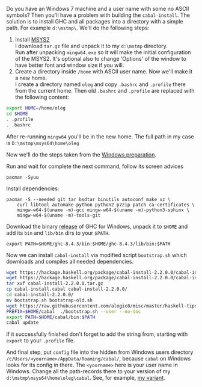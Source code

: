 Do you have an Windows 7 machine and a user name with some no ASCII symbols? Then you'll have a problem
with building the `cabal-install`. The solution is to install GHC and all packages
into a directory with a simple path. For example `d:\mstmp\`. We'll do the following steps:

1. Install [MSYS2](http://repo.msys2.org/distrib/)  
I download `tar.gz` file and unpack it to my `d:\mstmp` directory.  
Run after unpacking `mingw64.exe` so it will make the initial configuration of the MSYS2. 
It's optional also to change 'Options' of the window to have better font and window size if you will.
2. Create a directory inside `/home` with ASCII user name. Now we'll make it a new home.  
I create a directory named `oleg` and copy `.bashrc` and `.profile` there from the current home.
Then old `.bashrc` and `.profile` are replaced with the following content:
```bash
export HOME=/home/oleg
cd $HOME
. .profile
. .bashrc
```
After re-running `mingw64` you'll be in the new home. The full path in my case is `D:\mstmp\msys64\home\oleg`  

Now we'll do the steps taken from the [Windows preparation](https://ghc.haskell.org/trac/ghc/wiki/Building/Preparation/Windows#II.UpgradingpackagesinMSYS2).

Run and wait for complete the next command, follow its screen advices
```
pacman -Syuu
```
Install dependencies:
```
pacman -S --needed git tar bsdtar binutils autoconf make xz \
    curl libtool automake python python2 p7zip patch ca-certificates \
    mingw-w64-$(uname -m)-gcc mingw-w64-$(uname -m)-python3-sphinx \
    mingw-w64-$(uname -m)-tools-git
```
 Download the binary [release](https://www.haskell.org/ghc/) of GHC for Windows, unpack it to `$HOME` and add its `bin` and `lib/bin` dirs to your `$PATH`.
```
export PATH=$HOME/ghc-8.4.3/bin:$HOME/ghc-8.4.3/lib/bin:$PATH
```
Now we can install `cabal-install` via modified script `bootstrap.sh` which downloads and compiles all needed dependencies.
```bash
wget https://hackage.haskell.org/package/cabal-install-2.2.0.0/cabal-install-2.2.0.0.tar.gz
wget https://hackage.haskell.org/package/cabal-install-2.2.0.0/cabal-install.cabal
tar xvf cabal-install-2.2.0.0.tar.gz
cp cabal-install.cabal cabal-install-2.2.0.0/
cd cabal-install-2.2.0.0/
mv bootstrap.sh bootstrap-old.sh
wget https://raw.githubusercontent.com/alogic0/misc/master/haskell-tips/bootstrap.sh
PREFIX=$HOME/cabal  ./bootstrap.sh --user --no-doc
export PATH=$HOME/cabal/bin:$PATH
cabal update
```
If it successfully finished don't forget to add the string from, starting with `export` to your `.profile` file.

And final step, put `config` file into the hidden from Windows users directory `/c/Users/<yourname>/AppData/Roaming/cabal/`, because `cabal` on Windows looks for its config in there. The `<yourname>` here is your user name in Windows. Change all the path-records there to your version of my `d:\mstmp\msys64\home\oleg\cabal`. See, for example, [my variant](./config-windows).
